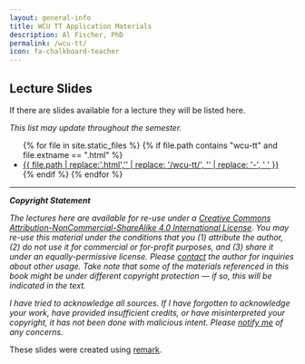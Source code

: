 ```yaml
---
layout: general-info
title: WCU TT Application Materials
description: Al Fischer, PhD
permalink: /wcu-tt/
icon: fa-chalkboard-teacher
---
```


## Lecture Slides

If there are slides available for a lecture they will be listed here.

*This list may update throughout the semester.*

<div>
<ul>
{% for file in site.static_files %}
  {% if file.path contains "wcu-tt" and file.extname == ".html" %}
   <li> <a href = "{{ site.baseurl }}{{ file.path }}">{{ file.path | replace:'.html','' | replace: '/wcu-tt/', '' | replace: '-', ' ' }}</a> </li>
  {% endif %}
{% endfor %}
</ul>
</div>

<!-- {% assign sorted_pages = site.html_pages | sort:"lesson" %}

<div class="post-list">
    {% for page in sorted_pages %}
        {% if page.category == "c370_lecture" %}
            <li><a href="{{ site.baseurl }}{{ page.url }}"> {{ page.title }} </a></li>
        {% endif %}
    {% endfor %}
</div> -->

-------

***Copyright Statement***

*The lectures here are available for re-use under a [Creative Commons Attribution-NonCommercial-ShareAlike 4.0 International License](http://creativecommons.org/licenses/by-nc-sa/4.0/). You may re-use this material under the conditions that you (1) attribute the author, (2) do not use it for commercial or for-profit purposes, and (3) share it under an equally-permissive license.  Please [contact](mailto:difscher@wcu.edu) the author for inquiries about other usage.  Take note that some of the materials referenced in this book might be under different copyright protection — if so, this will be indicated in the text.*

*I have tried to acknowledge all sources. If I have forgotten to acknowledge your work, have provided insufficient credits, or have misinterpreted your copyright, it has not been done with malicious intent. Please [notify me](mailto:difscher@wcu.edu) of any concerns.*

<!-- Some lectures draw heavily on *Analytical Chemistry 2.1* by David Harvey, available via [LibreTexts](https://chem.libretexts.org/Bookshelves/Analytical_Chemistry/Book%3A_Analytical_Chemistry_2.1_%28Harvey%29/01%3A_Introduction_to_Analytical_Chemistry/1.01%3A_What_is_Analytical_Chemistry). -->

These slides were created using [remark](https://remarkjs.com/).

